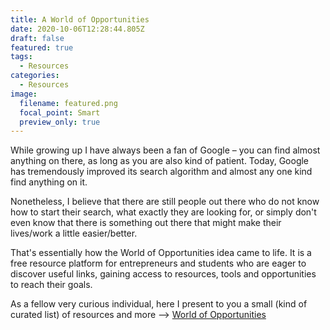 ```yaml
---
title: A World of Opportunities
date: 2020-10-06T12:28:44.805Z
draft: false
featured: true
tags:
  - Resources
categories:
  - Resources
image:
  filename: featured.png
  focal_point: Smart
  preview_only: true
---
```

While growing up I have always been a fan of Google – you can find almost anything on there, as long as you are also kind of patient. Today, Google has tremendously improved its search algorithm and almost any one kind find anything on it.

Nonetheless, I believe that there are still people out there who do not know how to start their search, what exactly they are looking for, or simply don't even know that there is something out there that might make their lives/work a little easier/better.

That's essentially how the World of Opportunities idea came to life. It is a free resource platform for entrepreneurs and students who are eager to discover useful links, gaining access to resources, tools and opportunities to reach their goals.

As a fellow very curious individual, here I present to you a small (kind of curated list) of resources and more --> [World of Opportunities](https://david-tofan.netlify.app/world/)

